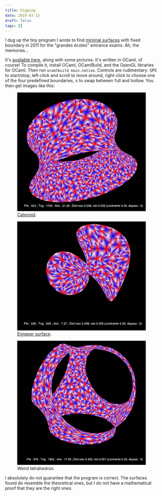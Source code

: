 ```yaml
---
title: Digging
date: 2019-03-15
draft: false
tags: []
---
```


I dug up the tiny program I wrote to find [minimal surfaces](https://en.wikipedia.org/wiki/Minimal_surface) with fixed boundary in 2011 for the "grandes écoles" entrance exams.
Ah, the memories...

It's [available here](minimale.zip), along with some pictures.
It's written in OCaml, of course!
To compile it, install OCaml, OCamlBuild, and the OpenGL libraries for OCaml.
Then run `ocamlbuild main.native`.
Controls are rudimentary: <kbd>SPC</kbd> to start/stop, left-click and scroll to move around, right-click to choose one of the four predefined boundaries, <kbd>s</kbd> to swap between full and hollow.
You then get images like this:

<div class="row">
<figure class="figure col-md-4">
<img src="catenoide.png" alt="Catenoid" class="figure-img img-fluid">
<figcaption class="figure-caption"><a href="https://fr.wikipedia.org/wiki/Cat%C3%A9no%C3%AFde">Catenoid</a>.</figcaption>
</figure>

<figure class="figure col-md-4">
<img src="enneper.png" alt="Enneper surface" class="figure-img img-fluid">
<figcaption class="figure-caption"><a href="https://en.wikipedia.org/wiki/Enneper_surface">Enneper surface</a>.</figcaption>
</figure>

<figure class="figure col-md-4">
<img src="tetrahedron.png" alt="Weird tetrahedron" class="figure-img img-fluid">
<figcaption class="figure-caption">Weird tetrahedron.</figcaption>
</figure>
</div>

I absolutely do not guarantee that the program is correct.
The surfaces found do resemble the theoretical ones, but I do not have a mathematical proof that they are the right ones.
